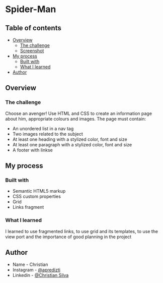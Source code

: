 # Spider-Man 

## Table of contents

- [Overview](#overview)
  - [The challenge](#the-challenge)
  - [Screenshot](#screenshot)
- [My process](#my-process)
  - [Built with](#built-with)
  - [What I learned](#what-i-learned)
- [Author](#author)

## Overview

### The challenge

Choose an avenger!
Use HTML and CSS to create an information page about him, appropriate colours and images. The page must contain:

- An unordered list in a nav tag
- Two images related to the subject
- At least one heading with a stylized color, font and size
- At least one paragraph with a stylized color, font and size
- A footer with linkse

## My process

### Built with

- Semantic HTML5 markup
- CSS custom properties
- Grid
- Links fragment

### What I learned

I learned to use fragmented links, to use grid and its templates, to use the view port and the importance of good planning in the project

## Author

- Name - Christian
- Instagram - [@apredizti](https://www.instagram.com/apredizti/)
- Linkedin - [@Christian Silva]( https://www.linkedin.com/in/christian-silva-83172621a)

